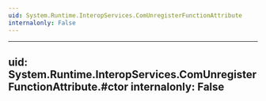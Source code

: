 ```yaml
---
uid: System.Runtime.InteropServices.ComUnregisterFunctionAttribute
internalonly: False
---
```


---
uid: System.Runtime.InteropServices.ComUnregisterFunctionAttribute.#ctor
internalonly: False
---
